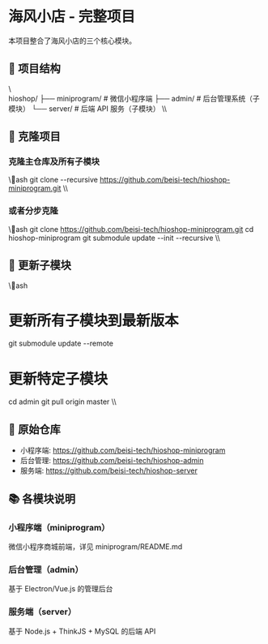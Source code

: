 ﻿# 海风小店 - 完整项目

本项目整合了海风小店的三个核心模块。

## 📁 项目结构

\\\
hioshop/
├── miniprogram/    # 微信小程序端
├── admin/          # 后台管理系统（子模块）
└── server/         # 后端 API 服务（子模块）
\\\

## 🚀 克隆项目

### 克隆主仓库及所有子模块
\\\ash
git clone --recursive https://github.com/beisi-tech/hioshop-miniprogram.git
\\\

### 或者分步克隆
\\\ash
git clone https://github.com/beisi-tech/hioshop-miniprogram.git
cd hioshop-miniprogram
git submodule update --init --recursive
\\\

## 🔄 更新子模块

\\\ash
# 更新所有子模块到最新版本
git submodule update --remote

# 更新特定子模块
cd admin
git pull origin master
\\\

## 📖 原始仓库

- 小程序端: https://github.com/beisi-tech/hioshop-miniprogram
- 后台管理: https://github.com/beisi-tech/hioshop-admin
- 服务端: https://github.com/beisi-tech/hioshop-server

## 📚 各模块说明

### 小程序端（miniprogram）
微信小程序商城前端，详见 miniprogram/README.md

### 后台管理（admin）
基于 Electron/Vue.js 的管理后台

### 服务端（server）
基于 Node.js + ThinkJS + MySQL 的后端 API

